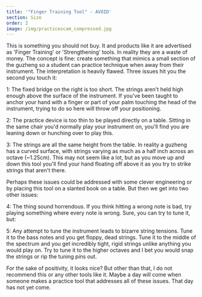 ```yaml
---
title: '"Finger Training Tool" - AVOID'
section: Size
order: 2
image: /img/practicescam_compressed.jpg
---
```

This is something you should not buy. It and products like it are advertised as 'Finger Training' or 'Strengthening' tools. In reality they are a waste of money. The concept is fine: create something that mimics a small section of the guzheng so a student can practice technique when away from their instrument. The interpretation is heavily flawed. Three issues hit you the second you touch it:

1: The fixed bridge on the right is too short. The strings aren't held high enough above the surface of the instrument. If you've been taught to anchor your hand with a  finger or part of your palm touching the head of the instrument, trying to do so here will throw off your positioning.

2: The practice device is too thin to be played directly on a table. Sitting in the same chair you'd normally play your instrument on, you'll find you are leaning down or hunching over to play this.

3: The strings are all the same height from the table. In reality a guzheng has a curved surface, with strings varying as much as a half inch across an octave (~1.25cm). This may not seem like a lot, but as you move up and down this tool you'll find your hand floating off above it as you try to strike strings that aren't there.

Perhaps these issues could be addressed with some clever engineering or by placing this tool on a slanted book on a table. But then we get into two other issues:

4: The thing sound horrendous. If you think hitting a wrong note is bad, try playing something where every note is wrong. Sure, you can try to tune it, but:

5: Any attempt to tune the instrument leads to bizarre string tensions. Tune it to the bass notes and you get floppy, dead strings. Tune it to the middle of the spectrum and you get incredibly tight, rigid strings unlike anything you would play on. Try to tune it to the higher octaves and I bet you would snap the strings or rip the tuning pins out.

For the sake of positivity, it looks nice? But other than that, I do not recommend this or any other tools like it. Maybe a day will come when someone makes a practice tool that addresses all of these issues. That day has not yet come.
